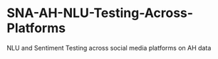# SNA-AH-NLU-Testing-Across-Platforms
NLU and Sentiment Testing across social media platforms on AH data
